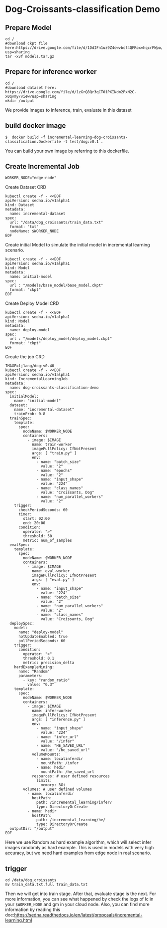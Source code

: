# Dog-Croissants-classification Demo
## Prepare Model
```shell
cd /
#download ckpt file here:https://drive.google.com/file/d/1DdIFn1uz9Z4cwvbcf4QFRoxvhqcrPWpo/view?usp=sharing
tar -xvf models.tar.gz
```

## Prepare for inference worker
```shell
cd /
#download dataset here: https://drive.google.com/file/d/1zGrQ8Qr3qCT01PXINdm2PxN2C-x0qvmy/view?usp=sharing
mkdir /output
```
We provide images to inference, train, evaluate in this dataset

## build docker image
```shell
$  docker build -f incremental-learning-dog-croissants-classification.Dockerfile -t test/dog:v0.1 .
```
You can build your own image by referring to this dockerfile. 

## Create Incremental Job
```shell
WORKER_NODE="edge-node" 
```
Create Dataset CRD
```shell
kubectl create -f - <<EOF
apiVersion: sedna.io/v1alpha1
kind: Dataset
metadata:
  name: incremental-dataset
spec:
  url: "/data/dog_croissants/train_data.txt"
  format: "txt"
  nodeName: $WORKER_NODE
EOF
```
Create initial Model to simulate the initial model in incremental learning scenario.
```shell
kubectl create -f - <<EOF
apiVersion: sedna.io/v1alpha1
kind: Model
metadata:
  name: initial-model
spec:
  url : "/models/base_model/base_model.ckpt"
  format: "ckpt"
EOF
```
Create Deploy Model CRD
```shell
kubectl create -f - <<EOF
apiVersion: sedna.io/v1alpha1
kind: Model
metadata:
  name: deploy-model
spec:
  url : "/models/deploy_model/deploy_model.ckpt"
  format: "ckpt"
EOF
```
Create the job CRD
```shell
IMAGE=lj1ang/dog:v0.40
kubectl create -f - <<EOF
apiVersion: sedna.io/v1alpha1
kind: IncrementalLearningJob
metadata:
  name: dog-croissants-classification-demo
spec:
  initialModel:
    name: "initial-model"
  dataset:
    name: "incremental-dataset"
    trainProb: 0.8
  trainSpec:
    template:
      spec:
        nodeName: $WORKER_NODE
        containers:
          - image: $IMAGE
            name: train-worker
            imagePullPolicy: IfNotPresent
            args: [ "train.py" ]
            env:
              - name: "batch_size"
                value: "2"
              - name: "epochs"
                value: "2"
              - name: "input_shape"
                value: "224"
              - name: "class_names"
                value: "Croissants, Dog"
              - name: "num_parallel_workers"
                value: "2"
    trigger:
      checkPeriodSeconds: 60
      timer:
        start: 02:00
        end: 20:00
      condition:
        operator: ">"
        threshold: 50
        metric: num_of_samples
  evalSpec:
    template:
      spec:
        nodeName: $WORKER_NODE
        containers:
          - image: $IMAGE
            name: eval-worker
            imagePullPolicy: IfNotPresent
            args: [ "eval.py" ]
            env:
              - name: "input_shape"
                value: "224"
              - name: "batch_size"
                value: "2"
              - name: "num_parallel_workers"
                value: "2"              
              - name: "class_names"
                value: "Croissants, Dog"
  deploySpec:
    model:
      name: "deploy-model"
      hotUpdateEnabled: true
      pollPeriodSeconds: 60
    trigger:
      condition:
        operator: ">"
        threshold: 0.1
        metric: precision_delta
    hardExampleMining:
      name: "Random"
      parameters:
        - key: "random_ratio"
          value: "0.3"
    template:
      spec:
        nodeName: $WORKER_NODE
        containers:
          - image: $IMAGE
            name: infer-worker
            imagePullPolicy: IfNotPresent
            args: [ "inference.py" ]
            env:
              - name: "input_shape"
                value: "224"
              - name: "infer_url"
                value: "/infer"
              - name: "HE_SAVED_URL"
                value: "/he_saved_url"
            volumeMounts:
              - name: localinferdir
                mountPath: /infer
              - name: hedir
                mountPath: /he_saved_url
            resources: # user defined resources
              limits:
                memory: 3Gi
        volumes: # user defined volumes
          - name: localinferdir
            hostPath:
              path: /incremental_learning/infer/
              type: DirectoryOrCreate
          - name: hedir
            hostPath:
              path: /incremental_learning/he/
              type: DirectoryOrCreate
  outputDir: "/output"
EOF
```
Here we use Random as hard example algorithm, which will select infer images randomly as hard example. 
This is used in models with very high accuracy, but we need hard examples from edge node in real scenario. 

## trigger
```shell
cd /data/dog_croissants
mv train_data.txt.full train_data.txt
```
Then we will get into train stage. After that, evaluate stage is the next.
For more information, you can see what happened by check the logs of lc in your `$WORKER_NODE` and gm in your cloud node.
Also, you can find more information by reading this doc:https://sedna.readthedocs.io/en/latest/proposals/incremental-learning.html
